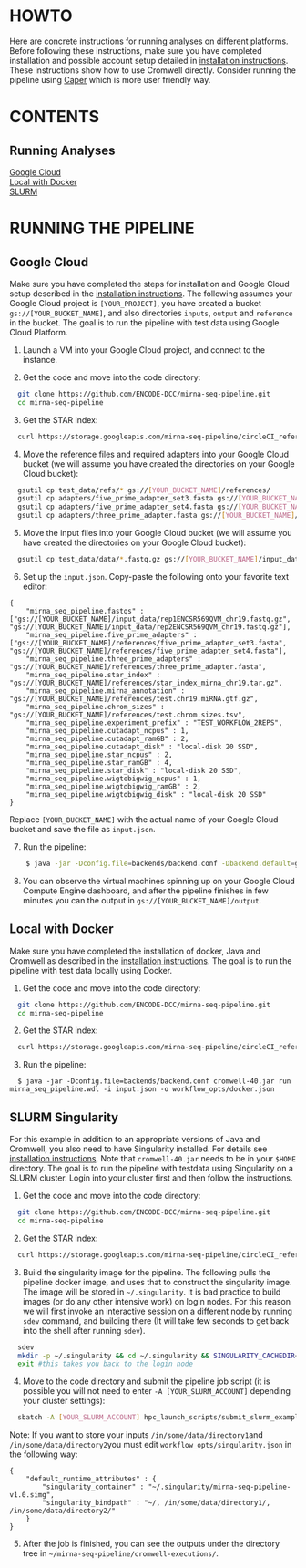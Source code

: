 # HOWTO

Here are concrete instructions for running analyses on different platforms.
Before following these instructions, make sure you have completed installation and possible account setup detailed in [installation instructions](installation.md). These instructions show how to use Cromwell directly. Consider running the pipeline using [Caper](https://github.com/ENCODE-DCC/caper) which is more user friendly way.

# CONTENTS

## Running Analyses

[Google Cloud](howto.md#google-cloud)  
[Local with Docker](howto.md#local-with-docker)  
[SLURM](howto.md#slurm-singularity)

# RUNNING THE PIPELINE

## Google Cloud

Make sure you have completed the steps for installation and Google Cloud setup described in the [installation instructions](installation.md#google-cloud). The following assumes your Google Cloud project is `[YOUR_PROJECT]`, you have created a bucket `gs://[YOUR_BUCKET_NAME]`, and also directories `inputs`, `output` and `reference` in the bucket.
The goal is to run the pipeline with test data using Google Cloud Platform.

1. Launch a VM into your Google Cloud project, and connect to the instance.

2. Get the code and move into the code directory:

```bash
  git clone https://github.com/ENCODE-DCC/mirna-seq-pipeline.git
  cd mirna-seq-pipeline
``` 

3. Get the STAR index:

```bash
  curl https://storage.googleapis.com/mirna-seq-pipeline/circleCI_reference/star_index_mirna_chr19.tar.gz -o test_data/refs/star_index_mirna_chr19.tar.gz
```

4. Move the reference files and required adapters into your Google Cloud bucket (we will assume you have created the directories on your Google Cloud bucket):

```bash
  gsutil cp test_data/refs/* gs://[YOUR_BUCKET_NAME]/references/
  gsutil cp adapters/five_prime_adapter_set3.fasta gs://[YOUR_BUCKET_NAME]/references/
  gsutil cp adapters/five_prime_adapter_set4.fasta gs://[YOUR_BUCKET_NAME]/references/
  gsutil cp adapters/three_prime_adapter.fasta gs://[YOUR_BUCKET_NAME]/references/
```

5. Move the input files into your Google Cloud bucket (we will assume you have created the directories on your Google Cloud bucket):

```bash
  gsutil cp test_data/data/*.fastq.gz gs://[YOUR_BUCKET_NAME]/input_data/
```

6. Set up the `input.json`. Copy-paste the following onto your favorite text editor:

```
{
    "mirna_seq_pipeline.fastqs" : ["gs://[YOUR_BUCKET_NAME]/input_data/rep1ENCSR569QVM_chr19.fastq.gz", "gs://[YOUR_BUCKET_NAME]/input_data/rep2ENCSR569QVM_chr19.fastq.gz"],
    "mirna_seq_pipeline.five_prime_adapters" : ["gs://[YOUR_BUCKET_NAME]/references/five_prime_adapter_set3.fasta", "gs://[YOUR_BUCKET_NAME]/references/five_prime_adapter_set4.fasta"],
    "mirna_seq_pipeline.three_prime_adapters" : "gs://[YOUR_BUCKET_NAME]/references/three_prime_adapter.fasta",
    "mirna_seq_pipeline.star_index" : "gs://[YOUR_BUCKET_NAME]/references/star_index_mirna_chr19.tar.gz",
    "mirna_seq_pipeline.mirna_annotation" : "gs://[YOUR_BUCKET_NAME]/references/test.chr19.miRNA.gtf.gz",
    "mirna_seq_pipeline.chrom_sizes" : "gs://[YOUR_BUCKET_NAME]/references/test.chrom.sizes.tsv",
    "mirna_seq_pipeline.experiment_prefix" : "TEST_WORKFLOW_2REPS",
    "mirna_seq_pipeline.cutadapt_ncpus" : 1,
    "mirna_seq_pipeline.cutadapt_ramGB" : 2,
    "mirna_seq_pipeline.cutadapt_disk" : "local-disk 20 SSD",
    "mirna_seq_pipeline.star_ncpus" : 2,
    "mirna_seq_pipeline.star_ramGB" : 4,
    "mirna_seq_pipeline.star_disk" : "local-disk 20 SSD",
    "mirna_seq_pipeline.wigtobigwig_ncpus" : 1,
    "mirna_seq_pipeline.wigtobigwig_ramGB" : 2,
    "mirna_seq_pipeline.wigtobigwig_disk" : "local-disk 20 SSD" 
}
```

Replace `[YOUR_BUCKET_NAME]` with the actual name of your Google Cloud bucket and save the file as `input.json`.

7. Run the pipeline:

```bash
    $ java -jar -Dconfig.file=backends/backend.conf -Dbackend.default=google -Dbackend.providers.google.config.project=[YOUR_PROJECT] -Dbackend.providers.google.config.root=gs://[YOUR_BUCKET_NAME]/output cromwell-40.jar run mirna_seq_pipeline.wdl -i input.json -o workflow_opts/docker.json
```

8. You can observe the virtual machines spinning up on your Google Cloud Compute Engine dashboard, and after the pipeline finishes in few minutes you can the output in `gs://[YOUR_BUCKET_NAME]/output`.

## Local with Docker

Make sure you have completed the installation of docker, Java and Cromwell as described in the [installation instructions](installation.md). The goal is to run the pipeline with test data locally using Docker.

1. Get the code and move into the code directory:

```bash
  git clone https://github.com/ENCODE-DCC/mirna-seq-pipeline.git
  cd mirna-seq-pipeline
``` 

2. Get the STAR index:

```bash
  curl https://storage.googleapis.com/mirna-seq-pipeline/circleCI_reference/star_index_mirna_chr19.tar.gz -o test_data/refs/star_index_mirna_chr19.tar.gz
```

3. Run the pipeline:
```
  $ java -jar -Dconfig.file=backends/backend.conf cromwell-40.jar run mirna_seq_pipeline.wdl -i input.json -o workflow_opts/docker.json
```

## SLURM Singularity

For this example in addition to an appropriate versions of Java and Cromwell, you also need to have Singularity installed. For details see [installation instructions](installation.md). Note that `cromwell-40.jar` needs to be in your `$HOME` directory. The goal is to run the pipeline with testdata using Singularity on a SLURM cluster. Login into your cluster first and then follow the instructions.

1. Get the code and move into the code directory:

```bash
  git clone https://github.com/ENCODE-DCC/mirna-seq-pipeline.git
  cd mirna-seq-pipeline
``` 

2. Get the STAR index:

```bash
  curl https://storage.googleapis.com/mirna-seq-pipeline/circleCI_reference/star_index_mirna_chr19.tar.gz -o test_data/refs/star_index_mirna_chr19.tar.gz
```

3. Build the singularity image for the pipeline. The following pulls the pipeline docker image, and uses that to construct the singularity image. The image will be stored in `~/.singularity`. It is bad practice to build images (or do any other intensive work) on login nodes. For this reason we will first invoke an interactive session on a different node by running `sdev` command, and building there (It will take few seconds to get back into the shell after running `sdev`).

```bash
  sdev
  mkdir -p ~/.singularity && cd ~/.singularity && SINGULARITY_CACHEDIR=~/.singularity SINGULARITY_PULLFOLDER=~/.singularity singularity pull --name mirna-seq-pipeline-v1.0.simg -F docker://quay.io/encode-dcc/mirna-seq-pipeline:v1.0
  exit #this takes you back to the login node
```

4. Move to the code directory and submit the pipeline job script (it is possible you will not need to enter `-A [YOUR_SLURM_ACCOUNT]` depending your cluster settings):

```bash
  sbatch -A [YOUR_SLURM_ACCOUNT] hpc_launch_scripts/submit_slurm_example.sh
```

Note: If you want to store your inputs `/in/some/data/directory1`and `/in/some/data/directory2`you must edit `workflow_opts/singularity.json` in the following way:
```
{
    "default_runtime_attributes" : {
        "singularity_container" : "~/.singularity/mirna-seq-pipeline-v1.0.simg",
        "singularity_bindpath" : "~/, /in/some/data/directory1/, /in/some/data/directory2/"
    }
}
```

5. After the job is finished, you can see the outputs under the directory tree in `~/mirna-seq-pipeline/cromwell-executions/`.


